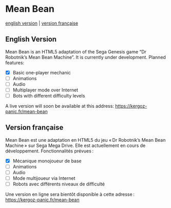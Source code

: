 # Mean Bean

[english version](#english-version) | [version française](#version-française)

## English Version

Mean Bean is an HTML5 adaptation of the Sega Genesis game “Dr Robotnik’s Mean Bean Machine”.
It is currently under development. Planned features:

- [x] Basic one-player mechanic
- [ ] Animations
- [ ] Audio
- [ ] Multiplayer mode over Internet
- [ ] Bots with different difficulty levels

A live version will soon be available at this address: https://kergoz-panic.fr/mean-bean

## Version française

Mean Bean est une adaptation en HTML5 du jeu « Dr Robotnik’s Mean Bean Machine » sur Sega Mega Drive.
Elle est actuellement en cours de développement. Fonctionnalités prévues :

- [x] Mécanique monojoueur de base
- [ ] Animations
- [ ] Audio
- [ ] Mode multijoueur via Internet
- [ ] Robots avec différents niveaux de difficulté

Une version en ligne sera bientôt disponible à cette adresse : https://kergoz-panic.fr/mean-bean
